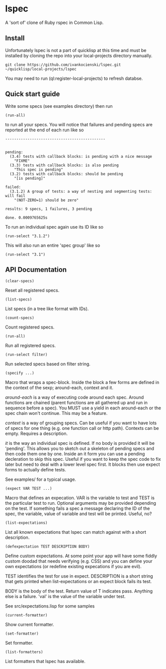 # lspec

A 'sort of' clone of Ruby rspec in Common Lisp.

## Install

Unfortunately lspec is not a part of quicklisp at this time and must be
installed by cloning the repo into your local-projects directory manually.

    git clone https://github.com/ivankocienski/lspec.git ~/quicklisp/local-projects/lspec

You may need to run (ql:register-local-projects) to refresh databse.

## Quick start guide

Write some specs (see examples directory) then run

    (run-all)

to run all your specs. You will notice that failures and pending specs are
reported at the end of each run like so

```
---------------------------------------------


pending:
  (3.4) tests with callback blocks: is pending with a nice message
    "FIXME"
  (3.3) tests with callback blocks: is also pending
    "This spec is pending"
  (3.2) tests with callback blocks: should be pending
    "[is pending]"

failed:
  (3.1.2) A group of tests: a way of nesting and segmenting tests: will fail
    "(NOT-ZERO=1) should be zero"

results: 9 specs, 1 failures, 3 pending

done. 0.0009765625s
```

To run an individual spec again use its ID like so

    (run-select "3.1.2")

This will also run an entire 'spec group' like so

    (run-select "3.1")



## API Documentation

    (clear-specs)

Reset all registered specs.

    (list-specs)

List specs (in a tree like format with IDs).

    (count-specs)

Count registered specs.

    (run-all)

Run all registered specs.

    (run-select filter)

Run selected specs based on filter string.

    (specify ...)

Macro that wraps a spec-block. Inside the block a few forms are defined in
the context of the sexp; around-each, context and it.

*around-each* is a way of executing code around each spec. Around functions
are chained (parent functions are all gathered up and run in sequence before
a spec). You MUST use a yield in each around-each or the spec chain won't
continue. This may be a feature.

*context* is a way of grouping specs. Can be useful if you want to have
lots of specs for one thing (e.g. one function call or http path). Contexts
can be empty. Requires a description.

*it* is the way an individual spec is defined. If no body is provided it will
be 'pending'. This allows you to sketch out a skeleton of pending specs and
then code them one by one. Inside an it form you can use a pending decleration
to skip this spec. Useful if you want to keep the spec code to fix later but
need to deal with a lower level spec first. It blocks then use expect forms
to actually define tests.

See examples/ for a typical usage.

    (expect VAR TEST ...)

Macro that defines an expecation. VAR is the variable to test and TEST is
the particular test to run. Optional arguments may be provided depending on
the test. If something fails a spec a message declaring the ID of the spec,
the variable, value of variable and test will be printed. Useful, no?

    (list-expectations)

List all known expectations that lspec can match against with a short
description.

    (defexpectation TEST DESCRIPTION BODY)

Define custom expectations. At some point your app will have some fiddly
custom doodad that needs verifying (e.g. CSS) and you can define your own
expectations (or redefine existing expecations if you are evil).

TEST identifies the test for use in expect. DESCRIPTION is a short string
that gets printed when list-expectations or an expect block fails its test.

BODY is the body of the test. Return value of T indicates pass. Anything
else is a failure. 'val' is the value of the variable under test.

See src/expectations.lisp for some samples

    (current-formatter)

Show current formatter.

    (set-formatter)

Set formatter.

    (list-formatters)

List formatters that lspec has available.